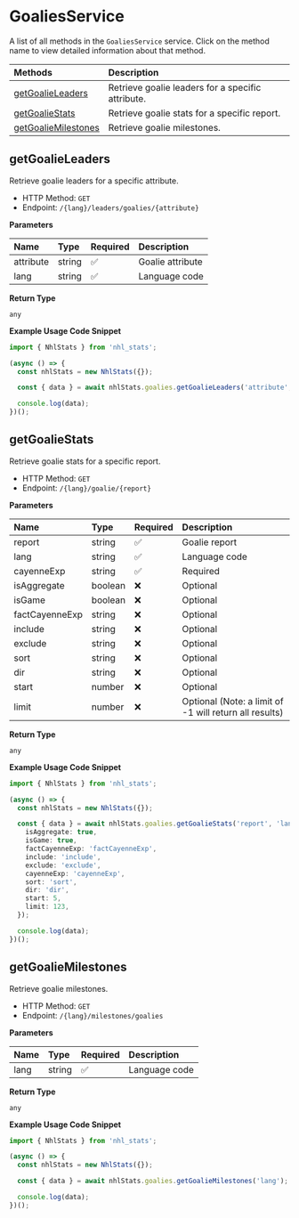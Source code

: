 # GoaliesService

A list of all methods in the `GoaliesService` service. Click on the method name to view detailed information about that method.

| Methods                                     | Description                                       |
| :------------------------------------------ | :------------------------------------------------ |
| [getGoalieLeaders](#getgoalieleaders)       | Retrieve goalie leaders for a specific attribute. |
| [getGoalieStats](#getgoaliestats)           | Retrieve goalie stats for a specific report.      |
| [getGoalieMilestones](#getgoaliemilestones) | Retrieve goalie milestones.                       |

## getGoalieLeaders

Retrieve goalie leaders for a specific attribute.

- HTTP Method: `GET`
- Endpoint: `/{lang}/leaders/goalies/{attribute}`

**Parameters**

| Name      | Type   | Required | Description      |
| :-------- | :----- | :------- | :--------------- |
| attribute | string | ✅       | Goalie attribute |
| lang      | string | ✅       | Language code    |

**Return Type**

`any`

**Example Usage Code Snippet**

```typescript
import { NhlStats } from 'nhl_stats';

(async () => {
  const nhlStats = new NhlStats({});

  const { data } = await nhlStats.goalies.getGoalieLeaders('attribute', 'lang');

  console.log(data);
})();
```

## getGoalieStats

Retrieve goalie stats for a specific report.

- HTTP Method: `GET`
- Endpoint: `/{lang}/goalie/{report}`

**Parameters**

| Name           | Type    | Required | Description                                            |
| :------------- | :------ | :------- | :----------------------------------------------------- |
| report         | string  | ✅       | Goalie report                                          |
| lang           | string  | ✅       | Language code                                          |
| cayenneExp     | string  | ✅       | Required                                               |
| isAggregate    | boolean | ❌       | Optional                                               |
| isGame         | boolean | ❌       | Optional                                               |
| factCayenneExp | string  | ❌       | Optional                                               |
| include        | string  | ❌       | Optional                                               |
| exclude        | string  | ❌       | Optional                                               |
| sort           | string  | ❌       | Optional                                               |
| dir            | string  | ❌       | Optional                                               |
| start          | number  | ❌       | Optional                                               |
| limit          | number  | ❌       | Optional (Note: a limit of -1 will return all results) |

**Return Type**

`any`

**Example Usage Code Snippet**

```typescript
import { NhlStats } from 'nhl_stats';

(async () => {
  const nhlStats = new NhlStats({});

  const { data } = await nhlStats.goalies.getGoalieStats('report', 'lang', {
    isAggregate: true,
    isGame: true,
    factCayenneExp: 'factCayenneExp',
    include: 'include',
    exclude: 'exclude',
    cayenneExp: 'cayenneExp',
    sort: 'sort',
    dir: 'dir',
    start: 5,
    limit: 123,
  });

  console.log(data);
})();
```

## getGoalieMilestones

Retrieve goalie milestones.

- HTTP Method: `GET`
- Endpoint: `/{lang}/milestones/goalies`

**Parameters**

| Name | Type   | Required | Description   |
| :--- | :----- | :------- | :------------ |
| lang | string | ✅       | Language code |

**Return Type**

`any`

**Example Usage Code Snippet**

```typescript
import { NhlStats } from 'nhl_stats';

(async () => {
  const nhlStats = new NhlStats({});

  const { data } = await nhlStats.goalies.getGoalieMilestones('lang');

  console.log(data);
})();
```

<!-- This file was generated by liblab | https://liblab.com/ -->
